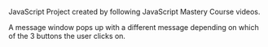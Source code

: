 JavaScript Project created by following JavaScript Mastery Course videos.

A message window pops up with a different message depending on which of the 3 buttons the user clicks on.
